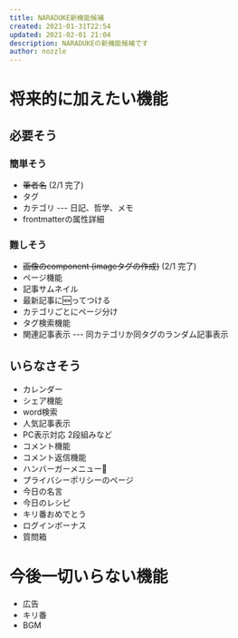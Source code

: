 ```yaml
---
title: NARADUKE新機能候補
created: 2021-01-31T22:54
updated: 2021-02-01 21:04
description: NARADUKEの新機能候補です
author: nozzle
---
```

# 将来的に加えたい機能

## 必要そう
### 簡単そう
* ~~筆者名~~ (2/1 完了)
* タグ
* カテゴリ --- 日記、哲学、メモ
* frontmatterの属性詳細
### 難しそう
* ~~画像のcomponent (imageタグの作成)~~ (2/1 完了)
* ページ機能
* 記事サムネイル
* 最新記事に🆕ってつける
* カテゴリごとにページ分け
* タグ検索機能
* 関連記事表示 --- 同カテゴリか同タグのランダム記事表示

## いらなさそう
* カレンダー
* シェア機能
* word検索
* 人気記事表示
* PC表示対応 2段組みなど
* コメント機能
* コメント返信機能
* ハンバーガーメニュー🍔
* プライバシーポリシーのページ
* 今日の名言
* 今日のレシピ
* キリ番おめでとう
* ログインボーナス
* 質問箱

# 今後一切いらない機能
* 広告
* キリ番
* BGM
